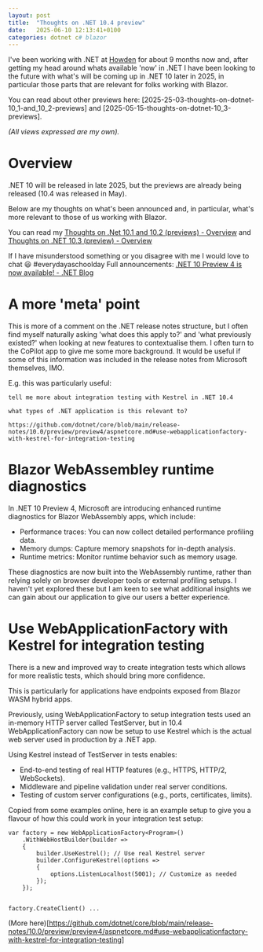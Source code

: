 ```yaml
---
layout: post
title:  "Thoughts on .NET 10.4 preview"
date:   2025-06-10 12:13:41+0100
categories: dotnet c# blazor
---
```


I've been working with .NET at [Howden](https://www.howdengroup.com/uk-en) for about 9 months now and, after getting my head around whats available 'now' in .NET I have been looking to the future with what's will be coming up in .NET 10 later in 2025, in particular those parts that are relevant for folks working with Blazor.

You can read about other previews here: [2025-25-03-thoughts-on-dotnet-10_1-and_10_2-previews] and [2025-05-15-thoughts-on-dotnet-10_3-previews]. 

*(All views expressed are my own).*

# Overview

.NET 10 will be released in late 2025, but the previews are already being released (10.4 was released in May).

 Below are my thoughts on what's been announced and, in particular, what's more relevant to those of us working with Blazor.

You can read my [Thoughts on .Net 10.1 and 10.2 (previews) - Overview](https://dev.azure.com/howdenuki/Development%20Centre%20of%20Expertise/_wiki/wikis/Development%20Centre%20of%20Excellence/924/Thoughts-on-.Net-10.1-and-10.2-(previews)?anchor=overview) and [Thoughts on .NET 10.3 (preview) - Overview](https://dev.azure.com/howdenuki/Development%20Centre%20of%20Expertise/_wiki/wikis/Development%20Centre%20of%20Excellence/1173/Thoughts-on-.NET-10.3-(preview))

If I have misunderstood something or you disagree with me I would love to chat 😃 #everydayaschoolday
Full announcements: [.NET 10 Preview 4 is now available! - .NET Blog](https://devblogs.microsoft.com/dotnet/dotnet-10-preview-4/)


# A more 'meta' point

This is more of a comment on the .NET release notes structure, but I often find myself naturally asking 'what does this apply to?' and 'what previously existed?' when looking at new features to contextualise them. I often turn to the CoPilot app to give me some more background. It would be useful if some of this information was included in the release notes from Microsoft themselves, IMO.

E.g. this was particularly useful:

```
tell me more about integration testing with Kestrel in .NET 10.4

what types of .NET application is this relevant to?

https://github.com/dotnet/core/blob/main/release-notes/10.0/preview/preview4/aspnetcore.md#use-webapplicationfactory-with-kestrel-for-integration-testing
```

# Blazor WebAssembley runtime diagnostics

In .NET 10 Preview 4, Microsoft are introducing enhanced runtime diagnostics for Blazor WebAssembly apps, which include:

* Performance traces: You can now collect detailed performance profiling data.
* Memory dumps: Capture memory snapshots for in-depth analysis.
* Runtime metrics: Monitor runtime behavior such as memory usage.

These diagnostics are now built into the WebAssembly runtime, rather than relying solely on browser developer tools or external profiling setups. I haven't yet explored these but I am keen to see what additional insights we can gain about our application to give our users a better experience.

# Use WebApplicationFactory with Kestrel for integration testing

There is a new and improved way to create integration tests which allows for more realistic tests, which should bring more confidence.

This is particularly for applications have endpoints exposed from Blazor WASM hybrid apps.

Previously, using WebApplicationFactory to setup integration tests used an in-memory HTTP server called TestServer, but in 10.4 WebApplicationFactory can now be setup to use Kestrel which is the actual web server used in production by a .NET app.

Using Kestrel instead of TestServer in tests enables:

* End-to-end testing of real HTTP features (e.g., HTTPS, HTTP/2, WebSockets).
* Middleware and pipeline validation under real server conditions.
* Testing of custom server configurations (e.g., ports, certificates, limits).

Copied from some examples online, here is an example setup to give you a flavour of how this could work in your integration test setup:

```
var factory = new WebApplicationFactory<Program>()
    .WithWebHostBuilder(builder =>
    {
        builder.UseKestrel(); // Use real Kestrel server
        builder.ConfigureKestrel(options =>
        {
            options.ListenLocalhost(5001); // Customize as needed
        });
    });


factory.CreateClient() ...
```

(More here)[https://github.com/dotnet/core/blob/main/release-notes/10.0/preview/preview4/aspnetcore.md#use-webapplicationfactory-with-kestrel-for-integration-testing]
